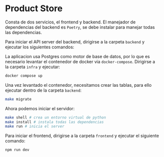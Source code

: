 # Product Store

Consta de dos servicios, el frontend y backend.
El manejador de dependencias del backend es `Poetry`, se debe instalar para manejar todas las dependencias.

Para iniciar el API server del backend, dirigirse a la carpeta `backend` y ejecutar los siguientes comandos:

La aplicacion usa Postgres como motor de base de datos, por lo que es necesario levantar el contenedor de docker via `docker-compose`.
Dirigirse a la carpeta `infra` y ejecutar:
```bash
docker compose up
```

Una vez levantado el contenedor, necesitamos crear las tablas, para ello ejecutar dentro de la carpeta `backend`:
```bash
make migrate
```

Ahora podemos iniciar el servidor:

```bash
make shell # crea un entorno virtual de python
make install # instala todas las dependencias
make run # inicia el server
```

Para iniciar el frontend, dirigirse a la carpeta `frontend` y ejecutar el siguiente comando:

```bash
npm run dev
```
